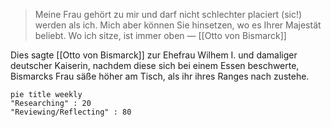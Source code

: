 > Meine Frau gehört zu mir und darf nicht schlechter placiert (sic!) werden als ich. Mich aber können Sie hinsetzen, wo es Ihrer Majestät beliebt. Wo ich sitze, ist immer oben — [[Otto von Bismarck]]

Dies sagte [[Otto von Bismarck]] zur Ehefrau Wilhem I. und damaliger deutscher Kaiserin, nachdem diese sich bei einem Essen beschwerte, Bismarcks Frau säße höher am Tisch, als ihr ihres Ranges nach zustehe.

```mermaid
pie title weekly
"Researching" : 20
"Reviewing/Reflecting" : 80
```